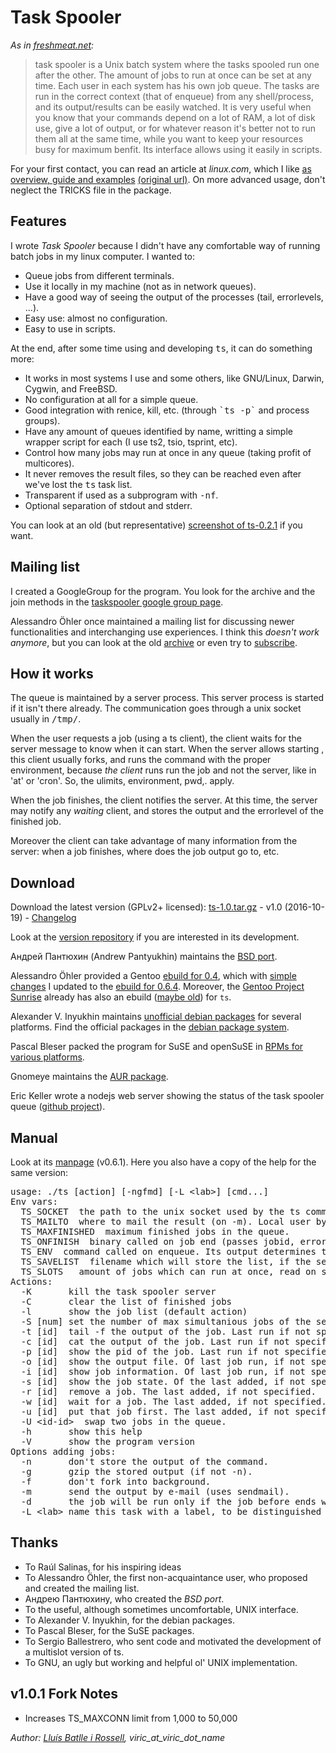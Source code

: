 <h1>Task Spooler</h1>

<p>
<em>As in <a
href="http://freshmeat.net/projects/taskspooler/">freshmeat.net</a>: </em>
</p>
<blockquote>
task spooler is a Unix batch system where the tasks spooled run one after the
other. The amount of jobs to run at once can be set at any time. Each user in
each system has his own job queue. The tasks are run in the correct context
(that of enqueue) from any shell/process, and its output/results can be easily
watched. It is very useful when you know that your commands depend on a lot of
RAM, a lot of disk use, give a lot of output, or for whatever reason it's better
not to run them all at the same time, while you want to keep your resources busy
for maximum benfit. Its interface allows using it easily in scripts.
</blockquote>

<p>For your first contact, you can read an article at <em>linux.com</em>,
which I like <a href="article_linux_com.html">as overview, guide and examples</a>
<a href="http://www.linux.com/feature/143901">(original url)</a>.
On more advanced usage, don't neglect the TRICKS file in the package.</p>

<h2>Features</h2>

<p>I wrote <em>Task Spooler</em> because I didn't have any comfortable way of
running batch jobs in my linux computer. I wanted to:</p>
<ul>
<li>Queue jobs from different terminals.
<li>Use it locally in my machine (not as in network queues).
<li>Have a good way of seeing the output of the processes (tail, errorlevels,
...).
<li>Easy use: almost no configuration.
<li>Easy to use in scripts.
</ul>

<p>At the end, after some time using and developing <kbd>ts</kbd>,
it can do something more:
<ul>
<li>It works in most systems I use and some others, like GNU/Linux, Darwin,
Cygwin, and FreeBSD.
<li>No configuration at all for a simple queue.
<li>Good integration with renice, kill, etc. (through <kbd>`ts -p`</kbd> and
process groups).
<li>Have any amount of queues identified by name, writting
a simple wrapper script for each (I use ts2, tsio, tsprint, etc).
<li>Control how many jobs may run at once in any queue (taking profit
of multicores).
<li>It never removes the result files, so they can be reached
even after we've lost the <tt>ts</tt> task list.
<li>Transparent if used as a subprogram with <kbd>-nf</kbd>.
<li>Optional separation of stdout and stderr.
</ul>

<p>You can look at an old (but representative)
<a href="ts-0.2.1.png">screenshot of ts-0.2.1</a> if you want.</p>

<h2>Mailing list</h2>

<p>I created a GoogleGroup for the program. You look for the archive and the
join methods in the <a
href="http://groups.google.com/group/taskspooler">taskspooler google group
page</a>.</p>
<p>Alessandro Öhler once maintained a mailing list for discussing newer functionalities
and interchanging use experiences. I think this <em>doesn't work anymore</em>, but
you can look at the old
<a href="http://mail.linuxbox.eu.org/taskspooler/">archive</a> or even try to
<a href="mailto:taskspooler+subscribe@linuxbox.eu.org">subscribe</a>.
</p>

<h2>How it works</h2>

<p>The queue is maintained by a server process. This server process is started
if it isn't there already. The communication goes through a unix socket usually in
<kbd>/tmp/</kbd>.</p>
<p>When the user requests a job (using a ts client), the client waits for the
server message to know when it can start. When the server allows starting
, this client usually forks, and runs the command with the proper environment, because
<em>the client</em> runs run the job and not the server, like in 'at' or 'cron'.
So, the ulimits, environment, pwd,. apply.</p>
<p>When the job finishes, the client notifies the server. At this time,
the server may notify any <em>waiting</em> client, and stores the 
output and the errorlevel of the finished job.</p>
<p>Moreover the client can take advantage of many information from the server:
when a job finishes, where does the job output go to, etc.</p>

<h2>Download</h2>

<p>Download the latest version (GPLv2+ licensed):
<a href="ts-1.0.tar.gz">ts-1.0.tar.gz</a> - v1.0 (2016-10-19) -
<a href="Changelog">Changelog</a></p>

<p>Look at the
<a href="../../wsgi-bin/hgweb.wsgi/ts">version repository</a> if you are
interested in its development.</p>

<p>Андрей Пантюхин (Andrew Pantyukhin) maintains the
<a href="http://www.freshports.org/sysutils/ts">BSD port</a>.</p>

<p>Alessandro Öhler provided a Gentoo
<a href="ts-0.4.ebuild">ebuild for 0.4</a>, which with
<a href="http://bugs.gentoo.org/show_bug.cgi?id=198909">simple changes</a>
I updated to the <a href="ts-0.6.4.ebuild">ebuild for 0.6.4</a>.
Moreover, the
<a href="http://overlays.gentoo.org/proj/sunrise">Gentoo
Project Sunrise</a> already has also an ebuild
(<a href="http://overlays.gentoo.org/svn/proj/sunrise/sunrise/sys-process/ts/">maybe old</a>)
for <code>ts</code>.</p>

<p>Alexander V. Inyukhin maintains <a
href="http://anonscm.debian.org/gitweb/?p=collab-maint/task-spooler.git">unofficial debian
packages</a> for several platforms. Find the official packages in the
<a href="http://packages.debian.org/sid/task-spooler">debian package system</a>.</p>

<p>Pascal Bleser packed the program for SuSE and openSuSE in <a
href="http://packman.links2linux.de/package/ts/">RPMs for various
platforms</a>.</p>

<p>Gnomeye maintains the <a
href="https://aur.archlinux.org/packages/ts-spooler/">AUR package</a>.</p>

<p>Eric Keller wrote a nodejs web server showing the status of the task
spooler queue (<a href="https://github.com/roche/tsp-web">github
project</a>).</p>

<h2>Manual</h2>
<p>Look at its <a href="man_ts.html">manpage</a> (v0.6.1).
Here you also have a copy of the help for the same version:</p>
<pre>
usage: ./ts [action] [-ngfmd] [-L &lt;lab&gt;] [cmd...]
Env vars:
  TS_SOCKET  the path to the unix socket used by the ts command.
  TS_MAILTO  where to mail the result (on -m). Local user by default.
  TS_MAXFINISHED  maximum finished jobs in the queue.
  TS_ONFINISH  binary called on job end (passes jobid, error, outfile, command).
  TS_ENV  command called on enqueue. Its output determines the job information.
  TS_SAVELIST  filename which will store the list, if the server dies.
  TS_SLOTS   amount of jobs which can run at once, read on server start.
Actions:
  -K       kill the task spooler server
  -C       clear the list of finished jobs
  -l       show the job list (default action)
  -S [num] set the number of max simultanious jobs of the server.
  -t [id]  tail -f the output of the job. Last run if not specified.
  -c [id]  cat the output of the job. Last run if not specified.
  -p [id]  show the pid of the job. Last run if not specified.
  -o [id]  show the output file. Of last job run, if not specified.
  -i [id]  show job information. Of last job run, if not specified.
  -s [id]  show the job state. Of the last added, if not specified.
  -r [id]  remove a job. The last added, if not specified.
  -w [id]  wait for a job. The last added, if not specified.
  -u [id]  put that job first. The last added, if not specified.
  -U &lt;id-id&gt;  swap two jobs in the queue.
  -h       show this help
  -V       show the program version
Options adding jobs:
  -n       don't store the output of the command.
  -g       gzip the stored output (if not -n).
  -f       don't fork into background.
  -m       send the output by e-mail (uses sendmail).
  -d       the job will be run only if the job before ends well
  -L &lt;lab&gt; name this task with a label, to be distinguished on listing.
</pre>

<h2>Thanks</h2>
<ul>
<li>To Raúl Salinas, for his inspiring ideas
<li>To Alessandro Öhler, the first non-acquaintance user, who proposed and
created the mailing list.
<li>Андрею Пантюхину, who created the <em>BSD port</em>.
<li>To the useful, although sometimes uncomfortable, UNIX interface.
<li>To Alexander V. Inyukhin, for the debian packages.
<li>To Pascal Bleser, for the SuSE packages.
<li>To Sergio Ballestrero, who sent code and motivated the development of a
multislot version of ts.
<li>To GNU, an ugly but working and helpful ol' UNIX implementation.
</ul>

## v1.0.1 Fork Notes
- Increases TS_MAXCONN limit from 1,000 to 50,000

<address>Author:
<a href="http://viric.name/">Lluís Batlle i Rossell</a>,
viric_at_viric_dot_name</address>